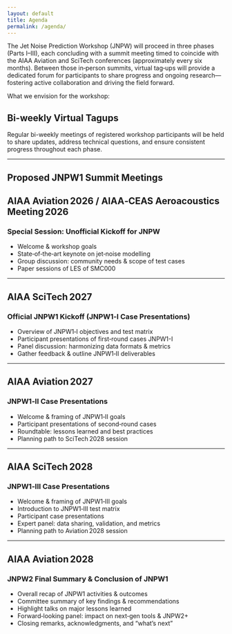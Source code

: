 ```yaml
---
layout: default
title: Agenda
permalink: /agenda/
---
```


The Jet Noise Prediction Workshop (JNPW) will proceed in three phases (Parts I–III), each concluding with a summit meeting timed to coincide with the AIAA Aviation and SciTech conferences (approximately every six months). Between those in‑person summits, virtual tag‑ups will provide a dedicated forum for participants to share progress and ongoing research—fostering active collaboration and driving the field forward.

What we envision for the workshop: 

## **Bi-weekly Virtual Tagups**
Regular bi-weekly meetings of registered workshop participants will be held to share updates, address technical questions, and ensure consistent progress throughout each phase.

---

## **Proposed JNPW1 Summit Meetings**

## AIAA Aviation 2026 / AIAA‑CEAS Aeroacoustics Meeting 2026  
### Special Session: Unofficial Kickoff for JNPW  
- Welcome & workshop goals  
- State‑of‑the‑art keynote on jet‑noise modelling  
- Group discussion: community needs & scope of test cases  
- Paper sessions of LES of SMC000

---

## AIAA SciTech 2027  
### Official JNPW1 Kickoff (JNPW1‑I Case Presentations)  
- Overview of JNPW1‑I objectives and test matrix  
- Participant presentations of first‑round cases JNPW1-I 
- Panel discussion: harmonizing data formats & metrics  
- Gather feedback & outline JNPW1‑II deliverables  

---

## AIAA Aviation 2027  
### JNPW1‑II Case Presentations  
- Welcome & framing of JNPW1‑II goals  
- Participant presentations of second‑round cases  
- Roundtable: lessons learned and best practices  
- Planning path to SciTech 2028 session  

---

## AIAA SciTech 2028  
### JNPW1‑III Case Presentations  
- Welcome & framing of JNPW1‑III goals  
- Introduction to JNPW1‑III test matrix  
- Participant case presentations  
- Expert panel: data sharing, validation, and metrics  
- Planning path to Aviation 2028 session  

---

## AIAA Aviation 2028  
### JNPW2 Final Summary & Conclusion of JNPW1  
- Overall recap of JNPW1 activities & outcomes  
- Committee summary of key findings & recommendations  
- Highlight talks on major lessons learned  
- Forward‑looking panel: impact on next‑gen tools & JNPW2+  
- Closing remarks, acknowledgments, and “what’s next”  

